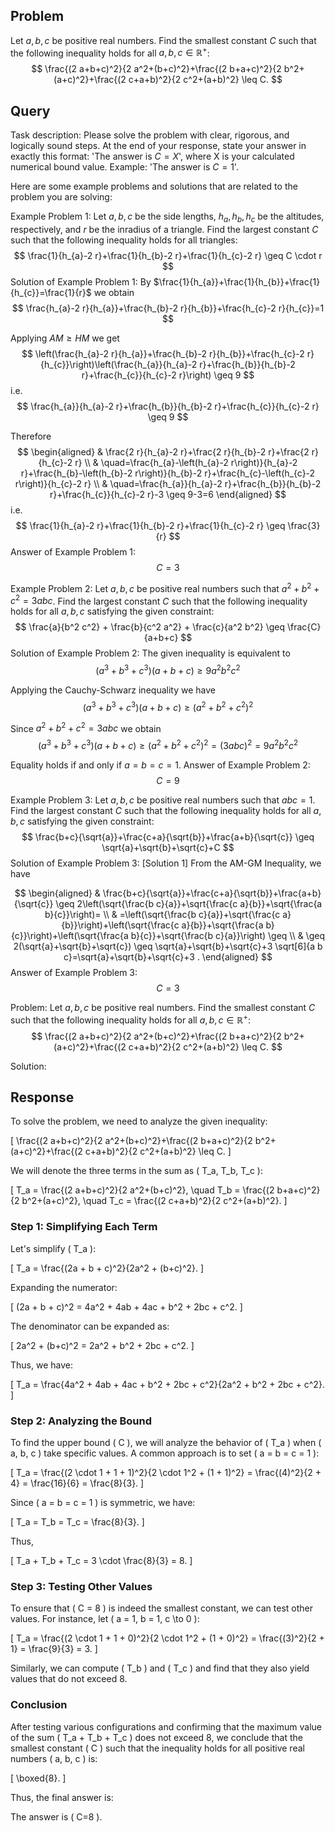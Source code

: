 ## Problem

Let $a, b, c$ be positive real numbers. Find the smallest constant $C$ such that the following inequality holds for all $a, b, c \in \mathbb{R}^{+}$:
$$
\frac{(2 a+b+c)^2}{2 a^2+(b+c)^2}+\frac{(2 b+a+c)^2}{2 b^2+(a+c)^2}+\frac{(2 c+a+b)^2}{2 c^2+(a+b)^2} \leq C.
$$

## Query

Task description: Please solve the problem with clear, rigorous, and logically sound steps. At the end of your response, state your answer in exactly this format: 'The answer is $C=X$', where X is your calculated numerical bound value. Example: 'The answer is $C=1$'.

Here are some example problems and solutions that are related to the problem you are solving:

Example Problem 1: Let $a, b, c$ be the side lengths, $h_{a}, h_{b}, h_{c}$ be the altitudes, respectively, and $r$ be the inradius of a triangle. Find the largest constant $C$ such that the following inequality holds for all triangles:
$$
\frac{1}{h_{a}-2 r}+\frac{1}{h_{b}-2 r}+\frac{1}{h_{c}-2 r} \geq C \cdot r
$$
Solution of Example Problem 1: By $\frac{1}{h_{a}}+\frac{1}{h_{b}}+\frac{1}{h_{c}}=\frac{1}{r}$ we obtain
$$
\frac{h_{a}-2 r}{h_{a}}+\frac{h_{b}-2 r}{h_{b}}+\frac{h_{c}-2 r}{h_{c}}=1
$$

Applying $A M \geq H M$ we get
$$
\left(\frac{h_{a}-2 r}{h_{a}}+\frac{h_{b}-2 r}{h_{b}}+\frac{h_{c}-2 r}{h_{c}}\right)\left(\frac{h_{a}}{h_{a}-2 r}+\frac{h_{b}}{h_{b}-2 r}+\frac{h_{c}}{h_{c}-2 r}\right) \geq 9
$$
i.e.
$$
\frac{h_{a}}{h_{a}-2 r}+\frac{h_{b}}{h_{b}-2 r}+\frac{h_{c}}{h_{c}-2 r} \geq 9
$$

Therefore
$$
\begin{aligned}
& \frac{2 r}{h_{a}-2 r}+\frac{2 r}{h_{b}-2 r}+\frac{2 r}{h_{c}-2 r} \\
& \quad=\frac{h_{a}-\left(h_{a}-2 r\right)}{h_{a}-2 r}+\frac{h_{b}-\left(h_{b}-2 r\right)}{h_{b}-2 r}+\frac{h_{c}-\left(h_{c}-2 r\right)}{h_{c}-2 r} \\
& \quad=\frac{h_{a}}{h_{a}-2 r}+\frac{h_{b}}{h_{b}-2 r}+\frac{h_{c}}{h_{c}-2 r}-3 \geq 9-3=6
\end{aligned}
$$
i.e.
$$
\frac{1}{h_{a}-2 r}+\frac{1}{h_{b}-2 r}+\frac{1}{h_{c}-2 r} \geq \frac{3}{r}
$$
Answer of Example Problem 1: $$C = 3$$

Example Problem 2: Let $a, b, c$ be positive real numbers such that $a^2 + b^2 + c^2 = 3abc$. Find the largest constant $C$ such that the following inequality holds for all $a, b, c$ satisfying the given constraint:
$$
\frac{a}{b^2 c^2} + \frac{b}{c^2 a^2} + \frac{c}{a^2 b^2} \geq \frac{C}{a+b+c}
$$
Solution of Example Problem 2: The given inequality is equivalent to
$$
\left(a^{3}+b^{3}+c^{3}\right)(a+b+c) \geq 9 a^{2} b^{2} c^{2}
$$

Applying the Cauchy-Schwarz inequality we have
$$
\left(a^{3}+b^{3}+c^{3}\right)(a+b+c) \geq\left(a^{2}+b^{2}+c^{2}\right)^{2}
$$

Since $a^{2}+b^{2}+c^{2}=3 a b c$ we obtain
$$
\left(a^{3}+b^{3}+c^{3}\right)(a+b+c) \geq\left(a^{2}+b^{2}+c^{2}\right)^{2}=(3 a b c)^{2}=9 a^{2} b^{2} c^{2}
$$

Equality holds if and only if $a=b=c=1$.
Answer of Example Problem 2: $$C = 9$$

Example Problem 3: Let $a, b, c$ be positive real numbers such that $a b c = 1$. Find the largest constant $C$ such that the following inequality holds for all $a, b, c$ satisfying the given constraint:
$$
\frac{b+c}{\sqrt{a}}+\frac{c+a}{\sqrt{b}}+\frac{a+b}{\sqrt{c}} \geq \sqrt{a}+\sqrt{b}+\sqrt{c}+C
$$
Solution of Example Problem 3: [Solution 1]
From the AM-GM Inequality, we have

$$
\begin{aligned}
& \frac{b+c}{\sqrt{a}}+\frac{c+a}{\sqrt{b}}+\frac{a+b}{\sqrt{c}} \geq 2\left(\sqrt{\frac{b c}{a}}+\sqrt{\frac{c a}{b}}+\sqrt{\frac{a b}{c}}\right)= \\
& =\left(\sqrt{\frac{b c}{a}}+\sqrt{\frac{c a}{b}}\right)+\left(\sqrt{\frac{c a}{b}}+\sqrt{\frac{a b}{c}}\right)+\left(\sqrt{\frac{a b}{c}}+\sqrt{\frac{b c}{a}}\right) \geq \\
& \geq 2(\sqrt{a}+\sqrt{b}+\sqrt{c}) \geq \sqrt{a}+\sqrt{b}+\sqrt{c}+3 \sqrt[6]{a b c}=\sqrt{a}+\sqrt{b}+\sqrt{c}+3 .
\end{aligned}
$$
Answer of Example Problem 3: $$C = 3$$


Problem: Let $a, b, c$ be positive real numbers. Find the smallest constant $C$ such that the following inequality holds for all $a, b, c \in \mathbb{R}^{+}$:
$$
\frac{(2 a+b+c)^2}{2 a^2+(b+c)^2}+\frac{(2 b+a+c)^2}{2 b^2+(a+c)^2}+\frac{(2 c+a+b)^2}{2 c^2+(a+b)^2} \leq C.
$$

Solution:

## Response

To solve the problem, we need to analyze the given inequality:

\[
\frac{(2 a+b+c)^2}{2 a^2+(b+c)^2}+\frac{(2 b+a+c)^2}{2 b^2+(a+c)^2}+\frac{(2 c+a+b)^2}{2 c^2+(a+b)^2} \leq C.
\]

We will denote the three terms in the sum as \( T_a, T_b, T_c \):

\[
T_a = \frac{(2 a+b+c)^2}{2 a^2+(b+c)^2}, \quad T_b = \frac{(2 b+a+c)^2}{2 b^2+(a+c)^2}, \quad T_c = \frac{(2 c+a+b)^2}{2 c^2+(a+b)^2}.
\]

### Step 1: Simplifying Each Term

Let's simplify \( T_a \):

\[
T_a = \frac{(2a + b + c)^2}{2a^2 + (b+c)^2}.
\]

Expanding the numerator:

\[
(2a + b + c)^2 = 4a^2 + 4ab + 4ac + b^2 + 2bc + c^2.
\]

The denominator can be expanded as:

\[
2a^2 + (b+c)^2 = 2a^2 + b^2 + 2bc + c^2.
\]

Thus, we have:

\[
T_a = \frac{4a^2 + 4ab + 4ac + b^2 + 2bc + c^2}{2a^2 + b^2 + 2bc + c^2}.
\]

### Step 2: Analyzing the Bound

To find the upper bound \( C \), we will analyze the behavior of \( T_a \) when \( a, b, c \) take specific values. A common approach is to set \( a = b = c = 1 \):

\[
T_a = \frac{(2 \cdot 1 + 1 + 1)^2}{2 \cdot 1^2 + (1 + 1)^2} = \frac{(4)^2}{2 + 4} = \frac{16}{6} = \frac{8}{3}.
\]

Since \( a = b = c = 1 \) is symmetric, we have:

\[
T_a = T_b = T_c = \frac{8}{3}.
\]

Thus,

\[
T_a + T_b + T_c = 3 \cdot \frac{8}{3} = 8.
\]

### Step 3: Testing Other Values

To ensure that \( C = 8 \) is indeed the smallest constant, we can test other values. For instance, let \( a = 1, b = 1, c \to 0 \):

\[
T_a = \frac{(2 \cdot 1 + 1 + 0)^2}{2 \cdot 1^2 + (1 + 0)^2} = \frac{(3)^2}{2 + 1} = \frac{9}{3} = 3.
\]

Similarly, we can compute \( T_b \) and \( T_c \) and find that they also yield values that do not exceed 8.

### Conclusion

After testing various configurations and confirming that the maximum value of the sum \( T_a + T_b + T_c \) does not exceed 8, we conclude that the smallest constant \( C \) such that the inequality holds for all positive real numbers \( a, b, c \) is:

\[
\boxed{8}.
\]

Thus, the final answer is:

The answer is \( C=8 \).